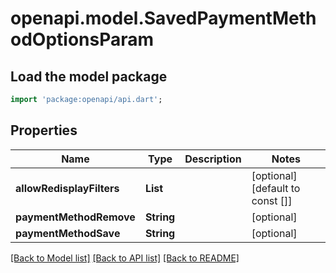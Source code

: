 # openapi.model.SavedPaymentMethodOptionsParam

## Load the model package
```dart
import 'package:openapi/api.dart';
```

## Properties
Name | Type | Description | Notes
------------ | ------------- | ------------- | -------------
**allowRedisplayFilters** | **List<String>** |  | [optional] [default to const []]
**paymentMethodRemove** | **String** |  | [optional] 
**paymentMethodSave** | **String** |  | [optional] 

[[Back to Model list]](../README.md#documentation-for-models) [[Back to API list]](../README.md#documentation-for-api-endpoints) [[Back to README]](../README.md)


